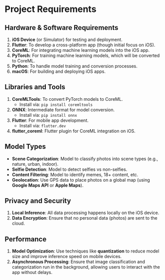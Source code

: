 # Project Requirements

## Hardware & Software Requirements
1. **iOS Device** (or Simulator) for testing and deployment.
2. **Flutter**: To develop a cross-platform app (though initial focus on iOS).
3. **CoreML**: For integrating machine learning models into the iOS app.
4. **PyTorch**: For training machine learning models, which will be converted to CoreML.
5. **Python**: To handle model training and conversion processes.
6. **macOS**: For building and deploying iOS apps.

## Libraries and Tools
1. **CoreMLTools**: To convert PyTorch models to CoreML.
   - Install via: `pip install coremltools`
2. **ONNX**: Intermediate format for model conversion.
   - Install via: `pip install onnx`
3. **Flutter**: For mobile app development.
   - Install via: `flutter.dev`
6. **flutter_coreml**: Flutter plugin for CoreML integration on iOS.

## Model Types
- **Scene Categorization**: Model to classify photos into scene types (e.g., nature, urban, indoor).
- **Selfie Detection**: Model to detect selfies vs non-selfies.
- **Content Filtering**: Model to identify memes, 18+ content, etc.
- **Geolocation**: Use GPS data to place photos on a global map (using **Google Maps API** or **Apple Maps**).

## Privacy and Security
1. **Local Inference**: All data processing happens locally on the iOS device.
2. **Data Encryption**: Ensure that no personal data (photos) are sent to the cloud.

## Performance
1. **Model Optimization**: Use techniques like **quantization** to reduce model size and improve inference speed on mobile devices.
2. **Asynchronous Processing**: Ensure that image classification and categorization run in the background, allowing users to interact with the app without delays.
